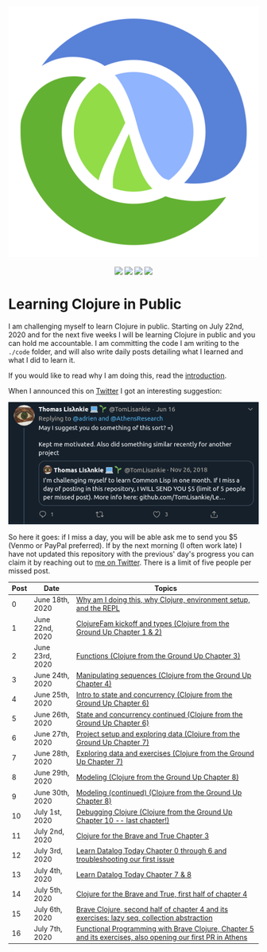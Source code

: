 <p align="center">
    <img src="posts/images/Clojure_logo.svg" /><br /><br />
    <img src="https://img.shields.io/badge/Clojure%20from%20the%20Ground%20Up-8%20out%20of%208-green?logo=clojure&style=flat" />
    <img src="https://img.shields.io/badge/4clojure-68%20out%20of%20156-orange?logo=clojure&style=flat" />
    <img src="https://img.shields.io/badge/Clojure%20For%20Brave%20And%20True-3%20out%20of%2011-red?logo=clojure&style=flat" />
    <img src="https://img.shields.io/badge/Learn%20Datalog%20Today-9%20out%20of%209-green?logo=clojure&style=flat" />
</p>

# Learning Clojure in Public

I am challenging myself to learn Clojure in public. Starting on July 22nd, 2020 and for the next five weeks I will be learning Clojure in public and you can hold me accountable. I am committing the code I am writing to the `./code` folder, and will also write daily posts detailing what I learned and what I did to learn it.

If you would like to read why I am doing this, read the [introduction](posts/2020-06-18.md).

When I announced this on [Twitter](https://twitter.com/adrien/status/1273013237076971528) I got an interesting suggestion:

<p align="center"><img src="posts/images/lisankie-inspiration.png" /></p>

So here it goes: if I miss a day, you will be able ask me to send you \$5 (Venmo or PayPal preferred). If by the next morning (I often work late) I have not updated this repository with the previous' day's progress you can claim it by reaching out to [me on Twitter](https://twitter.com/adrien). There is a limit of five people per missed post.

| Post | Date            | Topics                                                                                                                             |
| ---- | --------------- | ---------------------------------------------------------------------------------------------------------------------------------- |
| 0    | June 18th, 2020 | [Why am I doing this, why Clojure, environment setup, and the REPL](posts/2020-06-18.md)                                           |
| 1    | June 22nd, 2020 | [ClojureFam kickoff and types (Clojure from the Ground Up Chapter 1 & 2)](posts/2020-06-22.md)                                     |
| 2    | June 23rd, 2020 | [Functions (Clojure from the Ground Up Chapter 3)](posts/2020-06-23.md)                                                            |
| 3    | June 24th, 2020 | [Manipulating sequences (Clojure from the Ground Up Chapter 4)](posts/2020-06-24.md)                                               |
| 4    | June 25th, 2020 | [Intro to state and concurrency (Clojure from the Ground Up Chapter 6)](posts/2020-06-25.md)                                       |
| 5    | June 26th, 2020 | [State and concurrency continued (Clojure from the Ground Up Chapter 6)](posts/2020-06-26.md)                                      |
| 6    | June 27th, 2020 | [Project setup and exploring data (Clojure from the Ground Up Chapter 7)](posts/2020-06-27.md)                                     |
| 7    | June 28th, 2020 | [Exploring data and exercises (Clojure from the Ground Up Chapter 7)](posts/2020-06-28.md)                                         |
| 8    | June 29th, 2020 | [Modeling (Clojure from the Ground Up Chapter 8)](posts/2020-06-29.md)                                                             |
| 9    | June 30th, 2020 | [Modeling (continued) (Clojure from the Ground Up Chapter 8)](posts/2020-06-30.md)                                                 |
| 10   | July 1st, 2020  | [Debugging Clojure (Clojure from the Ground Up Chapter 10 -- last chapter!)](posts/2020-07-01.md)                                  |
| 11   | July 2nd, 2020  | [Clojure for the Brave and True Chapter 3](posts/2020-07-02.md)                                                                    |
| 12   | July 3rd, 2020  | [Learn Datalog Today Chapter 0 through 6 and troubleshooting our first issue](posts/2020-07-03.md)                                 |
| 13   | July 4th, 2020  | [Learn Datalog Today Chapter 7 & 8](posts/2020-07-04.md)                                                                           |
| 14   | July 5th, 2020  | [Clojure for the Brave and True, first half of chapter 4](posts/2020-07-05.md)                                                     |
| 15   | July 6th, 2020  | [Brave Clojure, second half of chapter 4 and its exercises: lazy seq, collection abstraction](posts/2020-07-06.md)                 |
| 16   | July 7th, 2020  | [Functional Programming with Brave Clojure, Chapter 5 and its exercises, also opening our first PR in Athens](posts/2020-07-07.md) |
